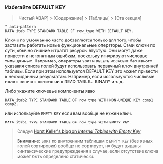 ### Избегайте DEFAULT KEY

> [Чистый ABAP] > [Содержание] > [Таблицы] > [Эта секция]

```ABAP
" anti-pattern
DATA itab TYPE STANDARD TABLE OF row_type WITH DEFAULT KEY.
```

Ключи по умолчанию часто добавляются только для того, чтобы заставить работать новые функциональные операторы.
Сами ключи по сути, обычно лишние и тратят ресурсы впустую.
Они могут даже привести к непонятным ошибкам, поскольку игнорируют числовые типы данных.
Например, операторы `SORT` и `DELETE ADJACENT` без явного указания списка полей будут использовать первичный ключ внутренней таблицы. 
Если при этом используется DEFAULT KEY это может привести к неожиданным результатам. Например, если используются 
числовые поля в ключе в сочетании с READ TABLE... BINARY и т. д.

Либо укажите ключевые компоненты явно

```ABAP
DATA itab2 TYPE STANDARD TABLE OF row_type WITH NON-UNIQUE KEY comp1 comp2.
```

или используйте `EMPTY KEY` если вам вообще не нужен ключ.

```ABAP
DATA itab1 TYPE STANDARD TABLE OF row_type WITH EMPTY KEY.
```

> Следуя [Horst Keller's blog on _Internal Tables with Empty Key_](https://blogs.sap.com/2013/06/27/abap-news-for-release-740-internal-tables-with-empty-key/)
> 
> **Внимание:** `SORT` по внутренним таблицам с `EMPTY KEY` \(без явных полей сортировки\) вообще не сортирует,
> но будут выданы синтаксические предупреждения в случае, если отсутствие ключа может быть определено статически.